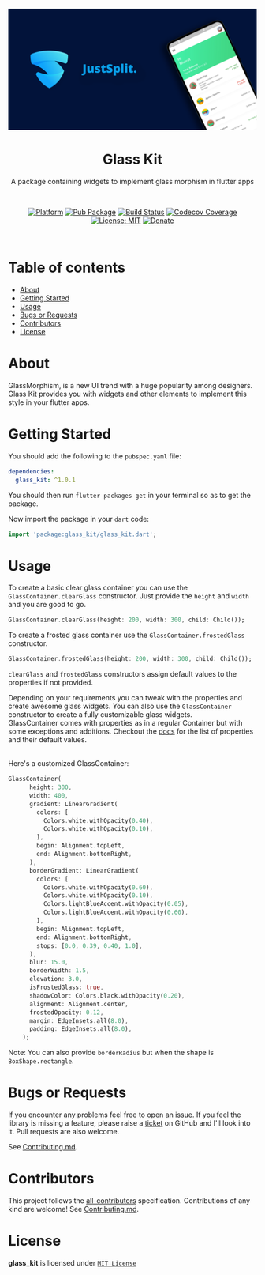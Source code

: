 <div align="center">

![](https://github.com/bharat-1809/JustSplit/blob/master/JustSplit_header-01.png?raw=true)
<br>

# Glass Kit

A package containing widgets to implement glass morphism in flutter apps

</div><br>

<div align="center">

[![Platform](https://img.shields.io/badge/Platform-Flutter-02569B?logo=flutter)](https://flutter.dev)
[![Pub Package](https://img.shields.io/pub/v/glass_kit.svg?label=glass_kit)](https://pub.dev/packages/glass_kit)
[![Build Status](https://img.shields.io/github/workflow/status/bharat-1809/glass_kit/CI?logo=github)](https://github.com/bharat-1809/glass_kit)
[![Codecov Coverage](https://codecov.io/gh/bharat-1809/glass_kit/branch/main/graph/badge.svg?token=N0DFJC64ZA)](https://codecov.io/gh/bharat-1809/glass_kit)
[![License: MIT](https://img.shields.io/github/license/bharat-1809/glass_kit?color=red)](https://opensource.org/licenses/MIT)
[![Donate](https://img.shields.io/badge/Donate-PayPal-00457C?logo=paypal)](https://www.paypal.me/bsharma1809)

</div><br>

# Table of contents

- [About](#about)
- [Getting Started](#getting-started)
- [Usage](#usage)
- [Bugs or Requests](#bugs-or-requests)
- [Contributors](#contributors)
- [License](#license)

# About

GlassMorphism, is a new UI trend with a huge popularity among designers. Glass Kit provides you with widgets and other elements to implement this style in your flutter apps.<br>

# Getting Started

You should add the following to the `pubspec.yaml` file:

```yaml
dependencies:
  glass_kit: ^1.0.1
```

You should then run `flutter packages get` in your terminal so as to get the package.

Now import the package in your `dart` code:

```dart
import 'package:glass_kit/glass_kit.dart';
```

# Usage

To create a basic clear glass container you can use the `GlassContainer.clearGlass` constructor.
Just provide the `height` and `width` and you are good to go.

```dart
GlassContainer.clearGlass(height: 200, width: 300, child: Child());
```

To create a frosted glass container use the `GlassContainer.frostedGlass` constructor.

```dart
GlassContainer.frostedGlass(height: 200, width: 300, child: Child());
```

`clearGlass` and `frostedGlass` constructors assign default values to the properties if not provided.

Depending on your requirements you can tweak with the properties and create awesome glass widgets. You can also use the `GlassContainer` constructor to create a fully customizable glass widgets.<br>
GlassContainer comes with properties as in a regular Container but with some exceptions and additions. Checkout the [docs]() for the list of properties and their default values.
<br><br>

Here's a customized GlassContainer:

```dart
GlassContainer(
      height: 300,
      width: 400,
      gradient: LinearGradient(
        colors: [
          Colors.white.withOpacity(0.40),
          Colors.white.withOpacity(0.10),
        ],
        begin: Alignment.topLeft,
        end: Alignment.bottomRight,
      ),
      borderGradient: LinearGradient(
        colors: [
          Colors.white.withOpacity(0.60),
          Colors.white.withOpacity(0.10),
          Colors.lightBlueAccent.withOpacity(0.05),
          Colors.lightBlueAccent.withOpacity(0.60),
        ],
        begin: Alignment.topLeft,
        end: Alignment.bottomRight,
        stops: [0.0, 0.39, 0.40, 1.0],
      ),
      blur: 15.0,
      borderWidth: 1.5,
      elevation: 3.0,
      isFrostedGlass: true,
      shadowColor: Colors.black.withOpacity(0.20),
      alignment: Alignment.center,
      frostedOpacity: 0.12,
      margin: EdgeInsets.all(8.0),
      padding: EdgeInsets.all(8.0),
    );
```
Note: You can also provide `borderRadius` but when the shape is `BoxShape.rectangle`. 

# Bugs or Requests

If you encounter any problems feel free to open an [issue](). If you feel the library is missing a feature, please raise a [ticket]() on GitHub and I'll look into it. Pull requests are also welcome.

See [Contributing.md]().

# Contributors

<!-- TODO: Uncomment this when a contributor is available to add -->
<!-- Thanks goes to these wonderful people ([emoji key](https://allcontributors.org/docs/en/emoji-key)): -->

<!-- ALL-CONTRIBUTORS-LIST:START - Do not remove or modify this section -->
<!-- prettier-ignore-start -->
<!-- markdownlint-disable -->

<!-- markdownlint-restore -->
<!-- prettier-ignore-end -->
<!-- ALL-CONTRIBUTORS-LIST:END -->

This project follows the [all-contributors](https://github.com/all-contributors/all-contributors) specification. Contributions of any kind are welcome! See [Contributing.md]().

# License

**glass_kit** is licensed under [`MIT License`](./LICENSE)
